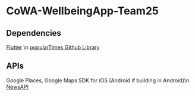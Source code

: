 # CoWA-WellbeingApp-Team25

## Dependencies
[Flutter](https://flutter.dev/docs/get-started/install) \n
[popularTimes Github Library](https://github.com/m-wrzr/populartimes)

## APIs
Google Places, Google Maps SDK for iOS (Android if building in Android)\n
[NewsAPI](https://newsapi.org)
